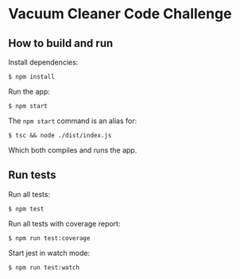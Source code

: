 # Vacuum Cleaner Code Challenge

## How to build and run

Install dependencies:

```shell
$ npm install
```

Run the app:

```shell
$ npm start
```

The `npm start` command is an alias for:

```shell
$ tsc && node ./dist/index.js
```

Which both compiles and runs the app.

## Run tests

Run all tests:

```shell
$ npm test
```

Run all tests with coverage report:

```shell
$ npm run test:coverage
```

Start jest in watch mode:

```shell
$ npm run test:watch
```
